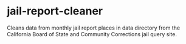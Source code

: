 # jail-report-cleaner
Cleans data from monthly jail report places in data directory from the  California Board of State and Community Corrections jail query site. 
